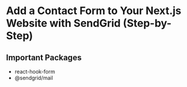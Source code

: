 # Add a Contact Form to Your Next.js Website with SendGrid (Step-by-Step)

## Important Packages

- react-hook-form
- @sendgrid/mail
